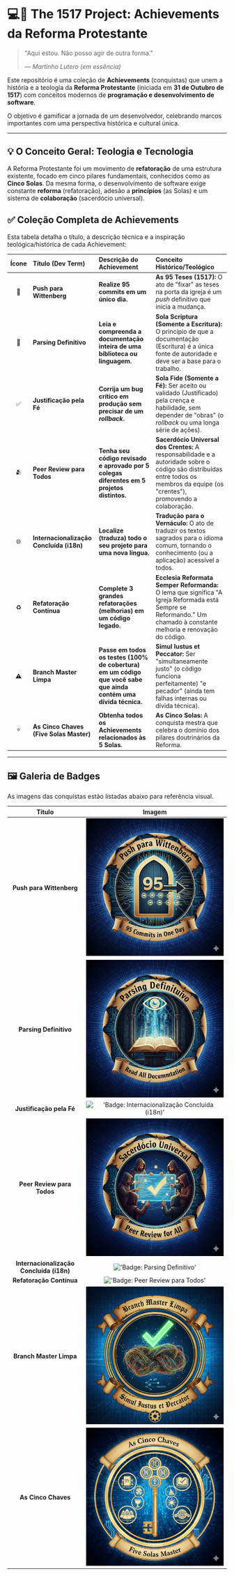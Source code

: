 # 💻📜 The 1517 Project: Achievements da Reforma Protestante

> "Aqui estou. Não posso agir de outra forma."
>
> — *Martinho Lutero (em essência)*

Este repositório é uma coleção de **Achievements** (conquistas) que unem a história e a teologia da **Reforma Protestante** (iniciada em **31 de Outubro de 1517**) com conceitos modernos de **programação e desenvolvimento de software**.

O objetivo é gamificar a jornada de um desenvolvedor, celebrando marcos importantes com uma perspectiva histórica e cultural única.

---

## 💡 O Conceito Geral: Teologia e Tecnologia

A Reforma Protestante foi um movimento de **refatoração** de uma estrutura existente, focado em cinco pilares fundamentais, conhecidos como as **Cinco Solas**. Da mesma forma, o desenvolvimento de software exige constante **reforma** (refatoração), adesão a **princípios** (as Solas) e um sistema de **colaboração** (sacerdócio universal).

## ✅ Coleção Completa de Achievements

Esta tabela detalha o título, a descrição técnica e a inspiração teológica/histórica de cada Achievement:

| Ícone | Título (Dev Term) | Descrição do Achievement | Conceito Histórico/Teológico |
| :---: | :--- | :--- | :--- |
| 🚀 | **Push para Wittenberg** | **Realize 95 commits em um único dia.** | **As 95 Teses (1517):** O ato de "fixar" as teses na porta da igreja é um *push* definitivo que inicia a mudança. |
| 📖 | **Parsing Definitivo** | **Leia e compreenda a documentação inteira de uma biblioteca ou linguagem.** | **Sola Scriptura (Somente a Escritura):** O princípio de que a documentação (Escritura) é a única fonte de autoridade e deve ser a base para o trabalho. |
| ✅ | **Justificação pela Fé** | **Corrija um bug crítico em produção sem precisar de um *rollback*.** | **Sola Fide (Somente a Fé):** Ser aceito ou validado (Justificado) pela crença e habilidade, sem depender de "obras" (o *rollback* ou uma longa série de ações). |
| 🫂 | **Peer Review para Todos** | **Tenha seu código revisado e aprovado por 5 colegas diferentes em 5 projetos distintos.** | **Sacerdócio Universal dos Crentes:** A responsabilidade e a autoridade sobre o código são distribuídas entre todos os membros da equipe (os "crentes"), promovendo a colaboração. |
| 🌐 | **Internacionalização Concluída (i18n)** | **Localize (traduza) todo o seu projeto para uma nova língua.** | **Tradução para o Vernáculo:** O ato de traduzir os textos sagrados para o idioma comum, tornando o conhecimento (ou a aplicação) acessível a todos. |
| ♻️ | **Refatoração Contínua** | **Complete 3 grandes refatorações (melhorias) em um código legado.** | **Ecclesia Reformata Semper Reformanda:** O lema que significa "A Igreja Reformada está Sempre se Reformando." Um chamado à constante melhoria e renovação do código. |
| ⚠️ | **Branch Master Limpa** | **Passe em todos os testes (100% de cobertura) em um código que você sabe que ainda contém uma dívida técnica.** | **Simul Iustus et Peccator:** Ser "simultaneamente justo" (o código funciona perfeitamente) "e pecador" (ainda tem falhas internas ou dívida técnica). |
| ⭐ | **As Cinco Chaves (Five Solas Master)** | **Obtenha todos os Achievements relacionados às 5 Solas.** | **As Cinco Solas:** A conquista mestra que celebra o domínio dos pilares doutrinários da Reforma. |

---

## 🖼️ Galeria de Badges

As imagens das conquistas estão listadas abaixo para referência visual.

| Título | Imagem |
| :---: | :---: |
| **Push para Wittenberg** | !['Badge: As Cinco Chaves'](https://raw.githubusercontent.com/GbrlSouza/Achievements-da-Reforma-Protestante/main/badge/Push%20para%20Wittenberg.png) |
| **Parsing Definitivo** | !['Badge: Branch Master Limpa'](https://raw.githubusercontent.com/GbrlSouza/Achievements-da-Reforma-Protestante/main/badge/Parsing%20Definitivo.png) |
| **Justificação pela Fé** | !['Badge: Internacionalização Concluída (i18n)'](https://raw.githubusercontent.com/GbrlSouza/Achievements-da-Reforma-Protestante/main/badge/Justificação%20pela%20Fé.png) |
| **Peer Review para Todos** | !['Badge: Justificação pela Fé'](https://raw.githubusercontent.com/GbrlSouza/Achievements-da-Reforma-Protestante/main/badge/Peer%20Review%20para%20Todos.png) |
| **Internacionalização Concluída (i18n)** | !['Badge: Parsing Definitivo'](https://raw.githubusercontent.com/GbrlSouza/Achievements-da-Reforma-Protestante/main/badge/Internacionalização%20Concluída%20(i18n).png) |
| **Refatoração Contínua** | !['Badge: Peer Review para Todos'](https://raw.githubusercontent.com/GbrlSouza/Achievements-da-Reforma-Protestante/main/badge/Refatoração%20Contínua.png) |
| **Branch Master Limpa** | !['Badge: Push para Wittenberg'](https://raw.githubusercontent.com/GbrlSouza/Achievements-da-Reforma-Protestante/main/badge/Branch%20Master%20Limpa.png) |
| **As Cinco Chaves** | !['Badge: Refatoração Contínua'](https://raw.githubusercontent.com/GbrlSouza/Achievements-da-Reforma-Protestante/main/badge/As%20Cinco%20Chaves.png) |

